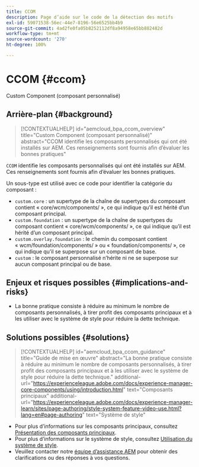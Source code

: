 ```yaml
---
title: CCOM
description: Page d’aide sur le code de la détection des motifs
exl-id: 59071538-56ec-44e7-8196-56e6525bb4b9
source-git-commit: 4ad2fe0fa05b8252112df8a94958e65bb882482d
workflow-type: tm+mt
source-wordcount: '270'
ht-degree: 100%

---
```


# CCOM {#ccom}

Custom Component (composant personnalisé)

## Arrière-plan {#background}

>[!CONTEXTUALHELP]
>id="aemcloud_bpa_ccom_overview"
>title="Custom Component (composant personnalisé)"
>abstract="CCOM identifie les composants personnalisés qui ont été installés sur AEM. Ces renseignements sont fournis afin d’évaluer les bonnes pratiques"

`CCOM` identifie les composants personnalisés qui ont été installés sur AEM. Ces renseignements sont fournis afin d’évaluer les bonnes pratiques.

Un sous-type est utilisé avec ce code pour identifier la catégorie du composant :

* `custom.core` : un supertype de la chaîne de supertypes du composant contient « core/wcm/components/ », ce qui indique qu’il est hérité d’un composant principal.
* `custom.foundation` : un supertype de la chaîne de supertypes du composant contient « core/wcm/components/ », ce qui indique qu’il est hérité d’un composant principal.
* `custom.overlay.foundation` : le chemin du composant contient « wcm/foundation/components/ » ou « foundation/components/ », ce qui indique qu’il se superpose sur un composant de base.
* `custom` : le composant personnalisé n’hérite ni ne se superpose sur aucun composant principal ou de base.

## Enjeux et risques possibles {#implications-and-risks}

* La bonne pratique consiste à réduire au minimum le nombre de composants personnalisés, à tirer profit des composants principaux et à les utiliser avec le système de style pour réduire la dette technique.

## Solutions possibles {#solutions}

>[!CONTEXTUALHELP]
>id="aemcloud_bpa_ccom_guidance"
>title="Guide de mise en œuvre"
>abstract="La bonne pratique consiste à réduire au minimum le nombre de composants personnalisés, à tirer profit des composants principaux et à les utiliser avec le système de style pour réduire la dette technique."
>additional-url="https://experienceleague.adobe.com/docs/experience-manager-core-components/using/introduction.html" text="Composants principaux"
>additional-url="https://experienceleague.adobe.com/docs/experience-manager-learn/sites/page-authoring/style-system-feature-video-use.html?lang=en#page-authoring" text="Système de style"

* Pour plus d’informations sur les composants principaux, consultez [Présentation des composants principaux](https://experienceleague.adobe.com/docs/experience-manager-core-components/using/introduction.html?lang=fr).
* Pour plus d’informations sur le système de style, consultez [Utilisation du système de style](https://experienceleague.adobe.com/docs/experience-manager-learn/sites/page-authoring/style-system-feature-video-use.html?lang=fr#page-authoring).
* Veuillez contacter notre [équipe d’assistance AEM](https://helpx.adobe.com/fr/enterprise/using/support-for-experience-cloud.html) pour obtenir des clarifications ou des réponses à vos questions.
